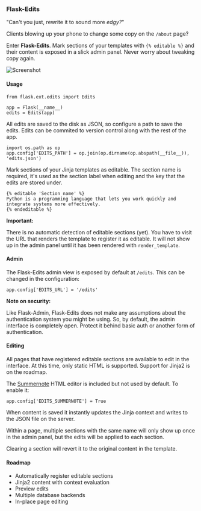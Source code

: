 ### Flask-Edits

"Can't you just, rewrite it to sound more _edgy?_"

Clients blowing up your phone to change some copy on the ```/about``` page?

Enter __Flask-Edits__. Mark sections of your templates with ```{% editable %}``` and their content is exposed in a slick admin panel. Never worry about tweaking copy again.

![Screenshot](http://i.imgur.com/XQYJbdQ.png)

#### Usage

```
from flask.ext.edits import Edits

app = Flask(__name__)
edits = Edits(app)
```

All edits are saved to the disk as JSON, so configure a path to save the edits. Edits can be commited to version control along with the rest of the app.

```
import os.path as op
app.config['EDITS_PATH'] = op.join(op.dirname(op.abspath(__file__)), 'edits.json')
```

Mark sections of your Jinja templates as editable. The section name is required, it's used as the section label when editing and the key that the edits are stored under.

```
{% editable 'Section name' %}
Python is a programming language that lets you work quickly and integrate systems more effectively.
{% endeditable %}
```

__Important:__

There is no automatic detection of editable sections (yet). You have to visit the URL that renders the template to register it as editable. It will not show up in the admin panel until it has been rendered with ```render_template```.

#### Admin

The Flask-Edits admin view is exposed by default at ```/edits```. This can be changed in the configuration:

```
app.config['EDITS_URL'] = '/edits'
```

__Note on security:__

Like Flask-Admin, Flask-Edits does not make any assumptions about the authentication system you might be using. So, by default, the admin interface is completely open. Protect it behind basic auth or another form of authentication.

#### Editing

All pages that have registered editable sections are available to edit in the interface. At this time, only static HTML is supported. Support for Jinja2 is on the roadmap.

The [Summernote](http://hackerwins.github.io/summernote/) HTML editor is included but not used by default. To enable it:

```
app.config['EDITS_SUMMERNOTE'] = True
```

When content is saved it instantly updates the Jinja context and writes to the JSON file on the server.

Within a page, multiple sections with the same name will only show up once in the admin panel, but the edits will be applied to each section.

Clearing a section will revert it to the original content in the template.

#### Roadmap

* Automatically register editable sections
* Jinja2 content with context evaluation
* Preview edits
* Multiple database backends
* In-place page editing
